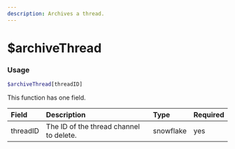 ```yaml
---
description: Archives a thread.
---
```


# $archiveThread
### Usage
```php
$archiveThread[threadID]
```

This function has one field.

| Field | Description | Type | Required |
| :--- | :--- | :--- | :--- |
| threadID | The ID of the thread channel to delete. | snowflake | yes |


